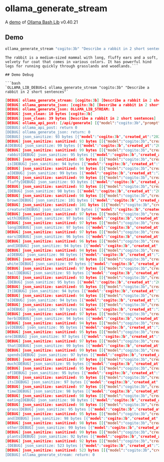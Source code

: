 # ollama_generate_stream

A [demo](../README.md#demos) of [Ollama Bash Lib](https://github.com/attogram/ollama-bash-lib) v0.40.21

## Demo

```bash
ollama_generate_stream "cogito:3b" "Describe a rabbit in 2 short sentences"
```
```
The rabbit is a medium-sized mammal with long, fluffy ears and a soft, velvety fur coat that comes in various colors. It has powerful hind legs for running quickly through grasslands and woodlands.```

## Demo Debug

```bash
`OLLAMA_LIB_DEBUG=1 ollama_generate_stream "cogito:3b" "Describe a rabbit in 2 short sentences"`
```
```json
[DEBUG] ollama_generate_stream: [cogito:3b] [Describe a rabbit in 2 short sentences]
[DEBUG] ollama_generate_json: [cogito:3b] [Describe a rabbit in 2 short sentences]
[DEBUG] ollama_generate_json: OLLAMA_LIB_STREAM: 1
[DEBUG] json_clean: 10 bytes [cogito:3b]
[DEBUG] json_clean: 39 bytes [Describe a rabbit in 2 short sentences]
[DEBUG] ollama_api_post: [/api/generate] [{"model":"cogito:3b","prompt":"Describe a ]
[DEBUG] ollama_api_post: return 0
[DEBUG] ollama_generate_json: return: 0
[DEBUG] json_sanitize: 93 bytes [{"model":"cogito:3b","created_at":"2025-07]
[DEBUG] json_sanitize: sanitized: 93 bytes [[{"model":"cogito:3b","created_at":"2025-07]]
A[DEBUG] json_sanitize: 99 bytes [{"model":"cogito:3b","created_at":"2025-07]
[DEBUG] json_sanitize: sanitized: 99 bytes [[{"model":"cogito:3b","created_at":"2025-07]]
 rabbit[DEBUG] json_sanitize: 95 bytes [{"model":"cogito:3b","created_at":"2025-07]
[DEBUG] json_sanitize: sanitized: 95 bytes [[{"model":"cogito:3b","created_at":"2025-07]]
 is[DEBUG] json_sanitize: 94 bytes [{"model":"cogito:3b","created_at":"2025-07]
[DEBUG] json_sanitize: sanitized: 94 bytes [[{"model":"cogito:3b","created_at":"2025-07]]
 a[DEBUG] json_sanitize: 99 bytes [{"model":"cogito:3b","created_at":"2025-07]
[DEBUG] json_sanitize: sanitized: 99 bytes [[{"model":"cogito:3b","created_at":"2025-07]]
 fluffy[DEBUG] json_sanitize: 93 bytes [{"model":"cogito:3b","created_at":"2025-07]
[DEBUG] json_sanitize: sanitized: 93 bytes [[{"model":"cogito:3b","created_at":"2025-07]]
,[DEBUG] json_sanitize: 98 bytes [{"model":"cogito:3b","created_at":"2025-07]
[DEBUG] json_sanitize: sanitized: 98 bytes [[{"model":"cogito:3b","created_at":"2025-07]]
 brown[DEBUG] json_sanitize: 101 bytes [{"model":"cogito:3b","created_at":"2025-07]
[DEBUG] json_sanitize: sanitized: 101 bytes [[{"model":"cogito:3b","created_at":"2025-07]]
 creature[DEBUG] json_sanitize: 97 bytes [{"model":"cogito:3b","created_at":"2025-07]
[DEBUG] json_sanitize: sanitized: 97 bytes [[{"model":"cogito:3b","created_at":"2025-07]]
 with[DEBUG] json_sanitize: 97 bytes [{"model":"cogito:3b","created_at":"2025-07]
[DEBUG] json_sanitize: sanitized: 97 bytes [[{"model":"cogito:3b","created_at":"2025-07]]
 long[DEBUG] json_sanitize: 97 bytes [{"model":"cogito:3b","created_at":"2025-07]
[DEBUG] json_sanitize: sanitized: 97 bytes [[{"model":"cogito:3b","created_at":"2025-07]]
 ears[DEBUG] json_sanitize: 96 bytes [{"model":"cogito:3b","created_at":"2025-07]
[DEBUG] json_sanitize: sanitized: 96 bytes [[{"model":"cogito:3b","created_at":"2025-07]]
 and[DEBUG] json_sanitize: 94 bytes [{"model":"cogito:3b","created_at":"2025-07]
[DEBUG] json_sanitize: sanitized: 94 bytes [[{"model":"cogito:3b","created_at":"2025-07]]
 a[DEBUG] json_sanitize: 98 bytes [{"model":"cogito:3b","created_at":"2025-07]
[DEBUG] json_sanitize: sanitized: 98 bytes [[{"model":"cogito:3b","created_at":"2025-07]]
 white[DEBUG] json_sanitize: 97 bytes [{"model":"cogito:3b","created_at":"2025-07]
[DEBUG] json_sanitize: sanitized: 97 bytes [[{"model":"cogito:3b","created_at":"2025-07]]
 tail[DEBUG] json_sanitize: 93 bytes [{"model":"cogito:3b","created_at":"2025-07]
[DEBUG] json_sanitize: sanitized: 93 bytes [[{"model":"cogito:3b","created_at":"2025-07]]
.[DEBUG] json_sanitize: 95 bytes [{"model":"cogito:3b","created_at":"2025-07]
[DEBUG] json_sanitize: sanitized: 95 bytes [[{"model":"cogito:3b","created_at":"2025-07]]
 It[DEBUG] json_sanitize: 94 bytes [{"model":"cogito:3b","created_at":"2025-07]
[DEBUG] json_sanitize: sanitized: 94 bytes [[{"model":"cogito:3b","created_at":"2025-07]]
's[DEBUG] json_sanitize: 94 bytes [{"model":"cogito:3b","created_at":"2025-07]
[DEBUG] json_sanitize: sanitized: 94 bytes [[{"model":"cogito:3b","created_at":"2025-07]]
 a[DEBUG] json_sanitize: 97 bytes [{"model":"cogito:3b","created_at":"2025-07]
[DEBUG] json_sanitize: sanitized: 97 bytes [[{"model":"cogito:3b","created_at":"2025-07]]
 herb[DEBUG] json_sanitize: 94 bytes [{"model":"cogito:3b","created_at":"2025-07]
[DEBUG] json_sanitize: sanitized: 94 bytes [[{"model":"cogito:3b","created_at":"2025-07]]
iv[DEBUG] json_sanitize: 95 bytes [{"model":"cogito:3b","created_at":"2025-07]
[DEBUG] json_sanitize: sanitized: 95 bytes [[{"model":"cogito:3b","created_at":"2025-07]]
ore[DEBUG] json_sanitize: 97 bytes [{"model":"cogito:3b","created_at":"2025-07]
[DEBUG] json_sanitize: sanitized: 97 bytes [[{"model":"cogito:3b","created_at":"2025-07]]
 that[DEBUG] json_sanitize: 99 bytes [{"model":"cogito:3b","created_at":"2025-07]
[DEBUG] json_sanitize: sanitized: 99 bytes [[{"model":"cogito:3b","created_at":"2025-07]]
 spends[DEBUG] json_sanitize: 97 bytes [{"model":"cogito:3b","created_at":"2025-07]
[DEBUG] json_sanitize: sanitized: 97 bytes [[{"model":"cogito:3b","created_at":"2025-07]]
 much[DEBUG] json_sanitize: 95 bytes [{"model":"cogito:3b","created_at":"2025-07]
[DEBUG] json_sanitize: sanitized: 95 bytes [[{"model":"cogito:3b","created_at":"2025-07]]
 of[DEBUG] json_sanitize: 95 bytes [{"model":"cogito:3b","created_at":"2025-07]
[DEBUG] json_sanitize: sanitized: 95 bytes [[{"model":"cogito:3b","created_at":"2025-07]]
 its[DEBUG] json_sanitize: 97 bytes [{"model":"cogito:3b","created_at":"2025-07]
[DEBUG] json_sanitize: sanitized: 97 bytes [[{"model":"cogito:3b","created_at":"2025-07]]
 time[DEBUG] json_sanitize: 98 bytes [{"model":"cogito:3b","created_at":"2025-07]
[DEBUG] json_sanitize: sanitized: 98 bytes [[{"model":"cogito:3b","created_at":"2025-07]]
 eating[DEBUG] json_sanitize: 98 bytes [{"model":"cogito:3b","created_at":"2025-07]
[DEBUG] json_sanitize: sanitized: 98 bytes [[{"model":"cogito:3b","created_at":"2025-07]]
 grass[DEBUG] json_sanitize: 95 bytes [{"model":"cogito:3b","created_at":"2025-07]
[DEBUG] json_sanitize: sanitized: 95 bytes [[{"model":"cogito:3b","created_at":"2025-07]]
 and[DEBUG] json_sanitize: 98 bytes [{"model":"cogito:3b","created_at":"2025-07]
[DEBUG] json_sanitize: sanitized: 98 bytes [[{"model":"cogito:3b","created_at":"2025-07]]
 other[DEBUG] json_sanitize: 99 bytes [{"model":"cogito:3b","created_at":"2025-07]
[DEBUG] json_sanitize: sanitized: 99 bytes [[{"model":"cogito:3b","created_at":"2025-07]]
 plants[DEBUG] json_sanitize: 92 bytes [{"model":"cogito:3b","created_at":"2025-07]
[DEBUG] json_sanitize: sanitized: 92 bytes [[{"model":"cogito:3b","created_at":"2025-07]]
.[DEBUG] json_sanitize: 523 bytes [{"model":"cogito:3b","created_at":"2025-07]
[DEBUG] json_sanitize: sanitized: 523 bytes [[{"model":"cogito:3b","created_at":"2025-07]]
[DEBUG] ollama_generate_stream: return: 0
```
